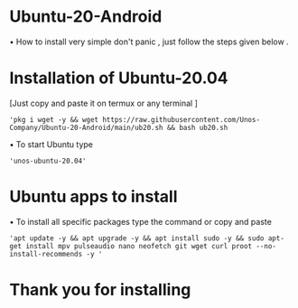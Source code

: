 # Ubuntu-20-Android
   
  • How to install very simple don't panic , just follow the steps given below .

# Installation of Ubuntu-20.04
  [Just copy and paste it on termux or any terminal ]
  
    'pkg i wget -y && wget https://raw.githubusercontent.com/Unos-Company/Ubuntu-20-Android/main/ub20.sh && bash ub20.sh

  • To start Ubuntu type 
    
    'unos-ubuntu-20.04'

# Ubuntu apps to install 

 • To install all specific packages type the command or copy and paste 
    
    'apt update -y && apt upgrade -y && apt install sudo -y && sudo apt-get install mpv pulseaudio nano neofetch git wget curl proot --no-install-recommends -y '

# Thank you for installing 
